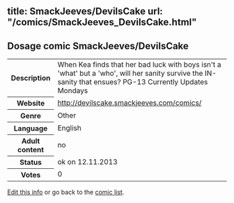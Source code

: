 title: SmackJeeves/DevilsCake
url: "/comics/SmackJeeves_DevilsCake.html"
---
Dosage comic SmackJeeves/DevilsCake
-----------------------------------------

<p id="msg"></p>
<script type="text/javascript">
if (window.location.search === '?edit_info_mail=sent_ok') {
  var elem = document.getElementById("msg");
  elem.innerHTML = 'Edited information sucessfully sent for review, which is usually done daily. Thanks!';
  elem.className = 'ok';
}
</script>
<table class="comicinfo">
<tr>
<th>Description</th><td>When Kea finds that her bad luck with boys isn't a 'what' but a 'who', will her sanity survive the IN-sanity that ensues? PG-13 Currently Updates Mondays</td>
</tr>
<tr>
<th>Website</th><td><a href="http://devilscake.smackjeeves.com/comics/">http://devilscake.smackjeeves.com/comics/</a></td>
</tr>
<tr>
<th>Genre</th><td>Other</td>
</tr>
<tr>
<th>Language</th><td>English</td>
</tr>
<tr>
<th>Adult content</th><td>no</td>
</tr>
<tr>
<th>Status</th><td>ok on 12.11.2013</td>
</tr>
<tr>
<th>Votes</th><td>0</td>
</tr>
</table>

[Edit this info](SmackJeeves_DevilsCake_edit.html) or go back to the [comic list](../comic-index.html).
